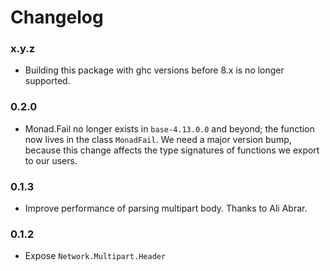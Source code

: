 # Changelog

### x.y.z

* Building this package with ghc versions before 8.x is no longer supported.

### 0.2.0

* Monad.Fail no longer exists in `base-4.13.0.0` and beyond; the function now
  lives in the class `MonadFail`. We need a major version bump, because this
  change affects the type signatures of functions we export to our users.

### 0.1.3

* Improve performance of parsing multipart body. Thanks to Ali Abrar.

### 0.1.2

* Expose `Network.Multipart.Header`
